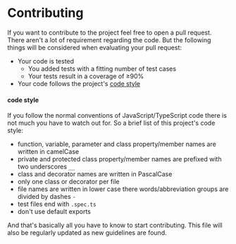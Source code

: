 # Contributing
If you want to contribute to the project feel free to open a pull request.
There aren't a lot of requirement regarding the code.
But the following things will be considered when evaluating your pull request:
* Your code is tested
  * You added tests with a fitting number of test cases
  * Your tests result in a coverage of ≥90%
* Your code follows the project's [code style](#code-style)

#### code style
If you follow the normal conventions of JavaScript/TypeScript code there is not much you have to watch out for.
So a brief list of this project's code style:
* function, variable, parameter and class property/member names are written in camelCase
* private and protected class property/member names are prefixed with two underscores `__`
* class and decorator names are written in PascalCase
* only one class or decorator per file
* file names are written in lower case there words/abbreviation groups are divided by dashes `-`
* test files end with `.spec.ts`
* don't use default exports

And that's basically all you have to know to start contributing.
This file will also be regularly updated as new guidelines are found.
